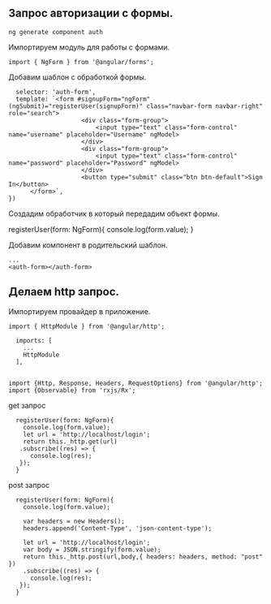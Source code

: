## Запрос авторизации с формы.

    ng generate component auth
    
Импортируем модуль для работы с формами.


    import { NgForm } from '@angular/forms';
    
    
Добавим шаблон с обработкой формы.


      selector: 'auth-form',
      template: `<form #signupForm="ngForm" (ngSubmit)="registerUser(signupForm)" class="navbar-form navbar-right" role="search">
                        <div class="form-group">
                            <input type="text" class="form-control" name="username" placeholder="Username" ngModel>
                        </div>
                        <div class="form-group">
                            <input type="text" class="form-control" name="password" placeholder="Password" ngModel>
                        </div>
                        <button type="submit" class="btn btn-default">Sign In</button>
          </form>`,
    })
    
Создадим обработчик в который передадим объект формы.

  registerUser(form: NgForm){
    console.log(form.value);
  }
  
  
Добавим компонент в родительский шаблон.

    ...
    <auth-form></auth-form> 
    
## Делаем http запрос.


Импортируем провайдер в приложение.

    import { HttpModule } from '@angular/http';

      imports: [
        ...
        HttpModule
      ],
  
  
    import {Http, Response, Headers, RequestOptions} from '@angular/http';
    import {Observable} from 'rxjs/Rx';
    
get запрос
        
      registerUser(form: NgForm){
        console.log(form.value);
        let url = 'http://localhost/login';
        return this._http.get(url)
       .subscribe((res) => { 
          console.log(res);
       });
      }
      
post запрос
        
      registerUser(form: NgForm){
        console.log(form.value);

        var headers = new Headers();
        headers.append('Content-Type', 'json-content-type');

        let url = 'http://localhost/login';
        var body = JSON.stringify(form.value);
        return this._http.post(url,body,{ headers: headers, method: "post" })
        .subscribe((res) => { 
          console.log(res);
       });
      }
    
